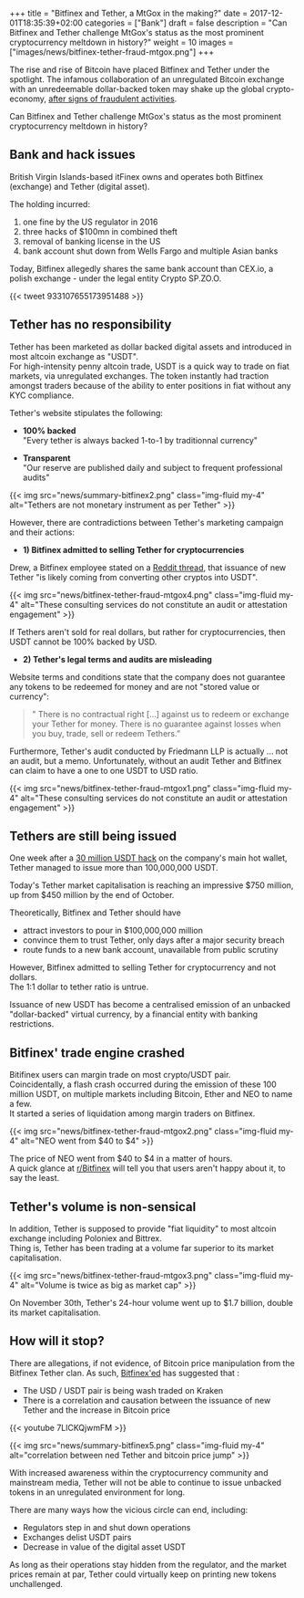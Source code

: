 +++
title = "Bitfinex and Tether, a MtGox in the making?"
date = 2017-12-01T18:35:39+02:00
categories = ["Bank"]
draft = false
description = "Can Bitfinex and Tether challenge MtGox's status as the most prominent cryptocurrency meltdown in history?"
weight = 10
images = ["images/news/bitfinex-tether-fraud-mtgox.png"]
+++

The rise and rise of Bitcoin have placed Bitfinex and Tether under the spotlight.   The infamous collaboration of an unregulated Bitcoin exchange with an unredeemable dollar-backed token may shake up the global crypto-economy, <a href=https://www.tropyc.co/news/summary-bitfinex/ target=_blank>after signs of fraudulent activities</a>.

Can Bitfinex and Tether challenge MtGox's status as the most prominent cryptocurrency meltdown in history?

## Bank and hack issues

British Virgin Islands-based itFinex owns and operates both Bitfinex (exchange) and Tether (digital asset).

The holding incurred:

1. one fine by the US regulator in 2016
2. three hacks of $100mn in combined theft 
3. removal of banking license in the US
4. bank account shut down from Wells Fargo and multiple Asian banks

Today, Bitfinex allegedly shares the same bank account than CEX.io, a polish exchange - under the legal entity Crypto SP.ZO.O.

{{< tweet 933107655173951488 >}}


## Tether has no responsibility

Tether has been marketed as dollar backed digital assets and introduced in most altcoin exchange as "USDT".  
For high-intensity penny altcoin trade, USDT is a quick way to trade on fiat markets, via unregulated exchanges. The token instantly had traction amongst traders because of the ability to enter positions in fiat without any KYC compliance.

Tether's website stipulates the following:

* **100% backed**  
"Every tether is always backed 1-to-1 by traditionnal currency"

* **Transparent**  
"Our reserve are published daily and subject to frequent professional audits"

{{< img src="news/summary-bitfinex2.png" class="img-fluid my-4" alt="Tethers are not monetary instrument as per Tether" >}}  

However, there are contradictions between Tether's marketing campaign and their actions:


* **1) Bitfinex admitted to selling Tether for cryptocurrencies**

Drew, a Bitfinex employee stated on a <a href=http://archive.is/R6sku target=_blank>Reddit thread</a>, that issuance of new Tether "is likely coming from converting other cryptos into USDT".

{{< img src="news/bitfinex-tether-fraud-mtgox4.png" class="img-fluid my-4" alt="These consulting services do not constitute an audit or attestation engagement" >}}  


If Tethers aren't sold for real dollars, but rather for cryptocurrencies, then USDT cannot be 100% backed by USD.

* **2) Tether's legal terms and audits are misleading**

Website terms and conditions state that the company does not guarantee any tokens to be redeemed for money and are not "stored value or currency":

>" There is no contractual right […] against us to redeem or exchange your Tether for money. There is no guarantee against losses when you buy, trade, sell or redeem Tethers.”

Furthermore, Tether's audit conducted by Friedmann LLP is actually ... not an audit, but a memo. Unfortunately, without an audit Tether and Bitfinex can claim to have a one to one USDT to USD ratio. 

{{< img src="news/bitfinex-tether-fraud-mtgox1.png" class="img-fluid my-4" alt="These consulting services do not constitute an audit or attestation engagement" >}}  


## Tethers are still being issued

One week after a <a href=https://www.theverge.com/2017/11/21/16684296/tether-cryptocurrency-stolen-30-million-hack target=_blank>30 million USDT hack</a> on the company's main hot wallet, Tether managed to issue more than 100,000,000 USDT.

Today's Tether market capitalisation is reaching an impressive $750 million, up from $450 million by the end of October.

Theoretically, Bitfinex and Tether should have 

* attract investors to pour in $100,000,000 million
* convince them to trust Tether, only days after a major security breach
* route funds to a new bank account, unavailable from public scrutiny

However, Bitfinex admitted to selling Tether for cryptocurrency and not dollars.  
The 1:1 dollar to tether ratio is untrue.  

Issuance of new USDT has become a centralised emission of an unbacked "dollar-backed" virtual currency, by a financial entity with banking restrictions.


## Bitfinex' trade engine crashed

Bitifinex users can margin trade on most crypto/USDT pair.  
Coincidentally, a flash crash occurred during the emission of these 100 million USDT, on multiple markets including Bitcoin, Ether and NEO to name a few.  
It started a series of liquidation among margin traders on Bitfinex.

{{< img src="news/bitfinex-tether-fraud-mtgox2.png" class="img-fluid my-4" alt="NEO went from $40 to $4" >}} 

The price of NEO went from $40 to $4 in a matter of hours.  
A quick glance at <a href=https://www.reddit.com/r/bitfinex/ target=_true>r/Bitfinex</a> will tell you that users aren't happy about it, to say the least.

## Tether's volume is non-sensical

In addition, Tether is supposed to provide "fiat liquidity" to most altcoin exchange including Poloniex and Bittrex.  
Thing is, Tether has been trading at a volume far superior to its market capitalisation.

{{< img src="news/bitfinex-tether-fraud-mtgox3.png" class="img-fluid my-4" alt="Volume is twice as big as market cap" >}}  

On November 30th, Tether's 24-hour volume went up to $1.7 billion, double its market capitalisation.


## How will it stop?

There are allegations, if not evidence, of Bitcoin price manipulation from the Bitfinex Tether clan. As such, <a href=www.twitter.com/bitfinexed target=_blank>Bitfinex'ed</a> has suggested that :

* The USD / USDT pair is being wash traded on Kraken 
* There is a correlation and causation between the issuance of new Tether and the increase in Bitcoin price

{{< youtube 7LlCKQjwmFM >}}

{{< img src="news/summary-bitfinex5.png" class="img-fluid my-4" alt="correlation between ned Tether and bitcoin price jump" >}}  

With increased awareness within the cryptocurrency community and mainstream media, Tether will not be able to continue to issue unbacked tokens in an unregulated environment for long. 

There are many ways how the vicious circle can end, including:

* Regulators step in and shut down operations
* Exchanges delist USDT pairs
* Decrease in value of the digital asset USDT

As long as their operations stay hidden from the regulator, and the market prices remain at par, Tether could virtually keep on printing new tokens unchallenged.


